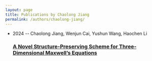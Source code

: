 ```yaml
---
layout: page
title: Publications by Chaolong Jiang
permalink: /authors/chaolong-jiang/
---
```


<ul class="post-list">
<li><span class='post-meta'>2024 -- Chaolong Jiang, Wenjun Cai, Yushun Wang, Haochen Li</span><h3><a class='post-link' href='../../a-novel-structure-preserving-scheme-for-three-dimensional-maxwell-s-equations'>A Novel Structure-Preserving Scheme for Three-Dimensional Maxwell’s Equations</a></h3></li>

</ul>
